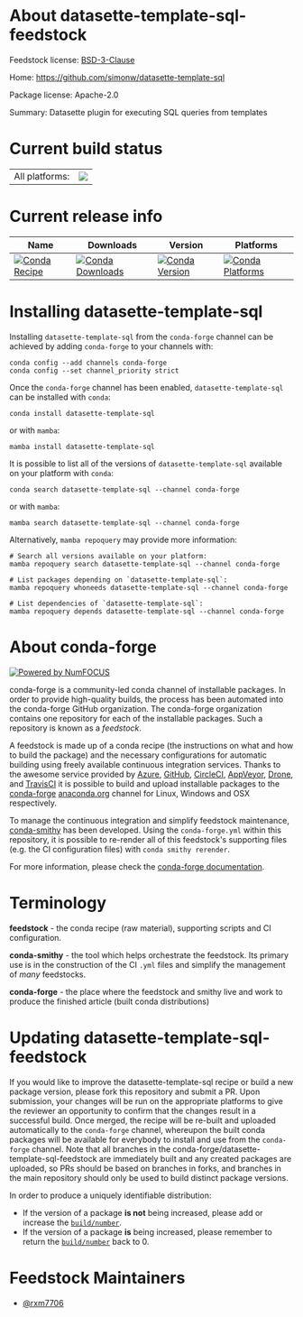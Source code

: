 About datasette-template-sql-feedstock
======================================

Feedstock license: [BSD-3-Clause](https://github.com/conda-forge/datasette-template-sql-feedstock/blob/main/LICENSE.txt)

Home: https://github.com/simonw/datasette-template-sql

Package license: Apache-2.0

Summary: Datasette plugin for executing SQL queries from templates

Current build status
====================


<table><tr><td>All platforms:</td>
    <td>
      <a href="https://dev.azure.com/conda-forge/feedstock-builds/_build/latest?definitionId=21614&branchName=main">
        <img src="https://dev.azure.com/conda-forge/feedstock-builds/_apis/build/status/datasette-template-sql-feedstock?branchName=main">
      </a>
    </td>
  </tr>
</table>

Current release info
====================

| Name | Downloads | Version | Platforms |
| --- | --- | --- | --- |
| [![Conda Recipe](https://img.shields.io/badge/recipe-datasette--template--sql-green.svg)](https://anaconda.org/conda-forge/datasette-template-sql) | [![Conda Downloads](https://img.shields.io/conda/dn/conda-forge/datasette-template-sql.svg)](https://anaconda.org/conda-forge/datasette-template-sql) | [![Conda Version](https://img.shields.io/conda/vn/conda-forge/datasette-template-sql.svg)](https://anaconda.org/conda-forge/datasette-template-sql) | [![Conda Platforms](https://img.shields.io/conda/pn/conda-forge/datasette-template-sql.svg)](https://anaconda.org/conda-forge/datasette-template-sql) |

Installing datasette-template-sql
=================================

Installing `datasette-template-sql` from the `conda-forge` channel can be achieved by adding `conda-forge` to your channels with:

```
conda config --add channels conda-forge
conda config --set channel_priority strict
```

Once the `conda-forge` channel has been enabled, `datasette-template-sql` can be installed with `conda`:

```
conda install datasette-template-sql
```

or with `mamba`:

```
mamba install datasette-template-sql
```

It is possible to list all of the versions of `datasette-template-sql` available on your platform with `conda`:

```
conda search datasette-template-sql --channel conda-forge
```

or with `mamba`:

```
mamba search datasette-template-sql --channel conda-forge
```

Alternatively, `mamba repoquery` may provide more information:

```
# Search all versions available on your platform:
mamba repoquery search datasette-template-sql --channel conda-forge

# List packages depending on `datasette-template-sql`:
mamba repoquery whoneeds datasette-template-sql --channel conda-forge

# List dependencies of `datasette-template-sql`:
mamba repoquery depends datasette-template-sql --channel conda-forge
```


About conda-forge
=================

[![Powered by
NumFOCUS](https://img.shields.io/badge/powered%20by-NumFOCUS-orange.svg?style=flat&colorA=E1523D&colorB=007D8A)](https://numfocus.org)

conda-forge is a community-led conda channel of installable packages.
In order to provide high-quality builds, the process has been automated into the
conda-forge GitHub organization. The conda-forge organization contains one repository
for each of the installable packages. Such a repository is known as a *feedstock*.

A feedstock is made up of a conda recipe (the instructions on what and how to build
the package) and the necessary configurations for automatic building using freely
available continuous integration services. Thanks to the awesome service provided by
[Azure](https://azure.microsoft.com/en-us/services/devops/), [GitHub](https://github.com/),
[CircleCI](https://circleci.com/), [AppVeyor](https://www.appveyor.com/),
[Drone](https://cloud.drone.io/welcome), and [TravisCI](https://travis-ci.com/)
it is possible to build and upload installable packages to the
[conda-forge](https://anaconda.org/conda-forge) [anaconda.org](https://anaconda.org/)
channel for Linux, Windows and OSX respectively.

To manage the continuous integration and simplify feedstock maintenance,
[conda-smithy](https://github.com/conda-forge/conda-smithy) has been developed.
Using the ``conda-forge.yml`` within this repository, it is possible to re-render all of
this feedstock's supporting files (e.g. the CI configuration files) with ``conda smithy rerender``.

For more information, please check the [conda-forge documentation](https://conda-forge.org/docs/).

Terminology
===========

**feedstock** - the conda recipe (raw material), supporting scripts and CI configuration.

**conda-smithy** - the tool which helps orchestrate the feedstock.
                   Its primary use is in the construction of the CI ``.yml`` files
                   and simplify the management of *many* feedstocks.

**conda-forge** - the place where the feedstock and smithy live and work to
                  produce the finished article (built conda distributions)


Updating datasette-template-sql-feedstock
=========================================

If you would like to improve the datasette-template-sql recipe or build a new
package version, please fork this repository and submit a PR. Upon submission,
your changes will be run on the appropriate platforms to give the reviewer an
opportunity to confirm that the changes result in a successful build. Once
merged, the recipe will be re-built and uploaded automatically to the
`conda-forge` channel, whereupon the built conda packages will be available for
everybody to install and use from the `conda-forge` channel.
Note that all branches in the conda-forge/datasette-template-sql-feedstock are
immediately built and any created packages are uploaded, so PRs should be based
on branches in forks, and branches in the main repository should only be used to
build distinct package versions.

In order to produce a uniquely identifiable distribution:
 * If the version of a package **is not** being increased, please add or increase
   the [``build/number``](https://docs.conda.io/projects/conda-build/en/latest/resources/define-metadata.html#build-number-and-string).
 * If the version of a package **is** being increased, please remember to return
   the [``build/number``](https://docs.conda.io/projects/conda-build/en/latest/resources/define-metadata.html#build-number-and-string)
   back to 0.

Feedstock Maintainers
=====================

* [@rxm7706](https://github.com/rxm7706/)


